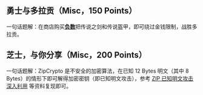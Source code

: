 ## 勇士与多拉贡（Misc，150 Points）

一句话题解：在商店购买<u><strong>负数</strong></u>把传说之剑和传说盔甲，即可绕过金钱限制，战胜多拉贡。

## 芝士，与你分享（Misc，200 Points）

一句话题解：ZipCrypto 是不安全的加密算法，在已知 12 Bytes 明文（其中 8 Bytes）的情形下即可解得加密密钥（即已知明文攻击），参考 [ZIP 已知明文攻击深入利用](https://www.freebuf.com/articles/network/255145.html) 等资料复现即可。


